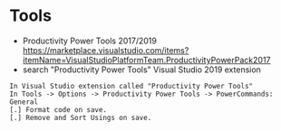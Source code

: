 # Tools

- Productivity Power Tools 2017/2019
https://marketplace.visualstudio.com/items?itemName=VisualStudioPlatformTeam.ProductivityPowerPack2017
- search  "Productivity Power Tools" Visual Studio 2019 extension
```
In Visual Studio extension called "Productivity Power Tools" 
In Tools -> Options -> Productivity Power Tools -> PowerCommands: General
[.] Format code on save.
[.] Remove and Sort Usings on save.
```
